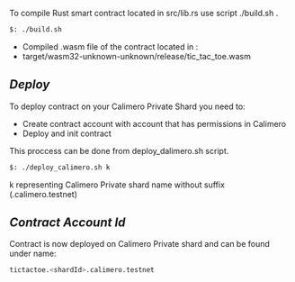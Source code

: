 To compile Rust smart contract located in src/lib.rs use script ./build.sh .

```sh
$: ./build.sh
```

- Compiled .wasm file of the contract located in :
- target/wasm32-unknown-unknown/release/tic_tac_toe.wasm

## _Deploy_

To deploy contract on your Calimero Private Shard you need to:

- Create contract account with account that has permissions in Calimero
- Deploy and init contract

This proccess can be done from deploy_dalimero.sh script.

```sh
$: ./deploy_calimero.sh k
```

k representing Calimero Private shard name without suffix (.calimero.testnet)

## _Contract Account Id_

Contract is now deployed on Calimero Private shard and can be found under name:

```sh
tictactoe.<shardId>.calimero.testnet
```
